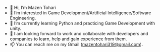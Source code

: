 - 👋 Hi, I’m Mazen Tohari
- 👀 I’m interested in Game Development/Artificial Intelligence/Software Engineering.
- 🌱 I’m currently learning Python and practicing Game Development with unity. 
- 💞️ I am looking forward to work and collaborate with developers and companies to learn, help and gain experience from them.
- 📫 You can reach me on my Gmail (mazentohari319@gmail.com).
